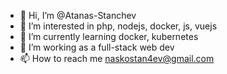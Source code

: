- 👋 Hi, I’m @Atanas-Stanchev
- 👀 I’m interested in php, nodejs, docker, js, vuejs
- 🌱 I’m currently learning docker, kubernetes
- 💞️ I’m working as a full-stack web dev
- 📫 How to reach me naskostan4ev@gmail.com

<!---
Atanas-Stanchev/Atanas-Stanchev is a ✨ special ✨ repository because its `README.md` (this file) appears on your GitHub profile.
You can click the Preview link to take a look at your changes.
--->
